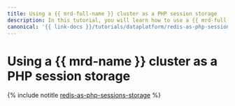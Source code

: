 ```yaml
---
title: Using a {{ mrd-full-name }} cluster as a PHP session storage
description: In this tutorial, you will learn how to use a {{ mrd-full-name }} cluster as a PHP session storage.
canonical: '{{ link-docs }}/tutorials/dataplatform/redis-as-php-sessions-storage'
---
```


# Using a {{ mrd-name }} cluster as a PHP session storage


{% include notitle [redis-as-php-sessions-storage](../../_tutorials/dataplatform/redis-as-php-sessions-storage.md) %}
